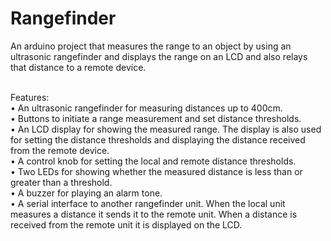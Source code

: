 # Rangefinder
An arduino project that measures the range to an object by using an ultrasonic rangefinder and displays the range on an LCD and also relays that distance to a remote device.

<br>Features:
	<br>• An ultrasonic rangefinder for measuring distances up to 400cm.
	<br>• Buttons to initiate a range measurement and set distance thresholds.
	<br>• An LCD display for showing the measured range. The display is also used for setting the distance
thresholds and displaying the distance received from the remote device.
	<br>• A control knob for setting the local and remote distance thresholds.
	<br>• Two LEDs for showing whether the measured distance is less than or greater than a threshold.
	<br>• A buzzer for playing an alarm tone.
	<br>• A serial interface to another rangefinder unit. When the local unit measures a distance it sends it to
the remote unit. When a distance is received from the remote unit it is displayed on the LCD.
